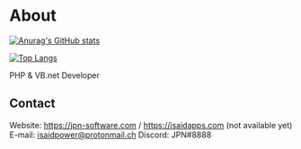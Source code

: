 # About

[![Anurag's GitHub stats](https://github-readme-stats.vercel.app/api?username=isaidpower&count_private=true&show_icons=true&theme=synthwave)](https://github.com/anuraghazra/github-readme-stats)

[![Top Langs](https://github-readme-stats.vercel.app/api/top-langs/?username=isaidpower)](https://github.com/anuraghazra/github-readme-stats&theme=synthwave)

PHP & VB.net Developer

## Contact

Website: https://jpn-software.com / https://isaidapps.com (not available yet)
E-mail: isaidpower@protonmail.ch
Discord: JPN#8888
